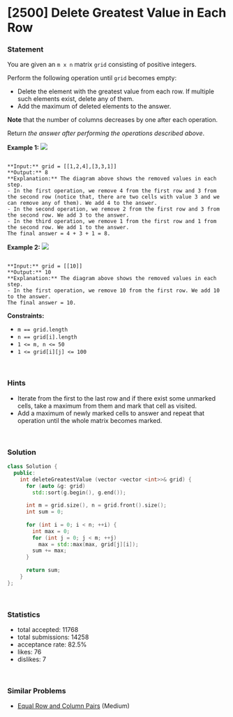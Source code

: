 # [2500] Delete Greatest Value in Each Row



### Statement

You are given an `m x n` matrix `grid` consisting of positive integers.

Perform the following operation until `grid` becomes empty:

* Delete the element with the greatest value from each row. If multiple such elements exist, delete any of them.
* Add the maximum of deleted elements to the answer.


**Note** that the number of columns decreases by one after each operation.

Return *the answer after performing the operations described above*.


**Example 1:**
![](https://assets.leetcode.com/uploads/2022/10/19/q1ex1.jpg)

```

**Input:** grid = [[1,2,4],[3,3,1]]
**Output:** 8
**Explanation:** The diagram above shows the removed values in each step.
- In the first operation, we remove 4 from the first row and 3 from the second row (notice that, there are two cells with value 3 and we can remove any of them). We add 4 to the answer.
- In the second operation, we remove 2 from the first row and 3 from the second row. We add 3 to the answer.
- In the third operation, we remove 1 from the first row and 1 from the second row. We add 1 to the answer.
The final answer = 4 + 3 + 1 = 8.

```

**Example 2:**
![](https://assets.leetcode.com/uploads/2022/10/19/q1ex2.jpg)

```

**Input:** grid = [[10]]
**Output:** 10
**Explanation:** The diagram above shows the removed values in each step.
- In the first operation, we remove 10 from the first row. We add 10 to the answer.
The final answer = 10.

```

**Constraints:**
* `m == grid.length`
* `n == grid[i].length`
* `1 <= m, n <= 50`
* `1 <= grid[i][j] <= 100`


<br>

### Hints

- Iterate from the first to the last row and if there exist some unmarked cells, take a maximum from them and mark that cell as visited.
- Add a maximum of newly marked cells to answer and repeat that operation until the whole matrix becomes marked.

<br>

### Solution

```cpp
class Solution {
  public:
    int deleteGreatestValue (vector <vector <int>>& grid) {
      for (auto &g: grid)
        std::sort(g.begin(), g.end());
      
      int m = grid.size(), n = grid.front().size();
      int sum = 0;
      
      for (int i = 0; i < n; ++i) {
        int max = 0;
        for (int j = 0; j < m; ++j)
          max = std::max(max, grid[j][i]);
        sum += max;
      }
      
      return sum;
    }
};
```

<br>

### Statistics

- total accepted: 11768
- total submissions: 14258
- acceptance rate: 82.5%
- likes: 76
- dislikes: 7

<br>

### Similar Problems

- [Equal Row and Column Pairs](https://leetcode.com/problems/equal-row-and-column-pairs) (Medium)
